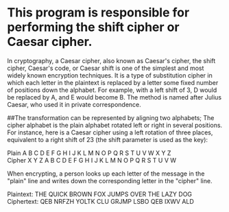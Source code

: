 # This program is responsible for performing the shift cipher or Caesar cipher.
In cryptography, a Caesar cipher, also known as Caesar's cipher, the shift cipher, Caesar's code, 
or Caesar shift is one of the simplest and most widely known encryption techniques. 
It is a type of substitution cipher in which each letter in the plaintext is replaced by a letter some fixed number of positions down the alphabet.
For example, with a left shift of 3, D would be replaced by A, and E would become B.
The method is named after Julius Caesar, who used it in private correspondence.

##The transformation can be represented by aligning two alphabets; 
The cipher alphabet is the plain alphabet rotated left or right in several positions.
For instance, here is a Caesar cipher using a left rotation of three places, equivalent to a right 
shift of 23 (the shift parameter is used as the key):

Plain	A	B	C	D	E	F	G	H	I	J	K	L	M	N	O	P	Q	R	S	T	U	V	W	X	Y	Z<br>
Cipher	X	Y	Z	A	B	C	D	E	F	G	H	I	J	K	L	M	N	O	P	Q	R	S	T	U	V	W<br>

When encrypting, a person looks up each letter of the message in the "plain" line
and writes down the corresponding letter in the "cipher" line.

Plaintext:  THE QUICK BROWN FOX JUMPS OVER THE LAZY DOG<br>
Ciphertext: QEB NRFZH YOLTK CLU GRJMP LSBO QEB IXWV ALD

